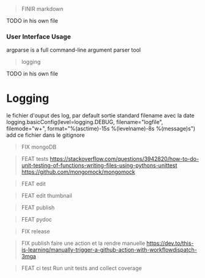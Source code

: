 
> FINIR markdown

TODO in his own file
### User Interface Usage
argparse is a full command-line argument parser tool

> logging

TODO in his own file
# Logging
le fichier d'ouput des log, par default sortie standard
filename avec la date
logging.basicConfig(level=logging.DEBUG, filename="logfile", filemode="w+", format="%(asctime)-15s %(levelname)-8s %(message)s")
add ce fichier dans le gitignore 

> FIX mongoDB

> FEAT tests
https://stackoverflow.com/questions/3942820/how-to-do-unit-testing-of-functions-writing-files-using-pythons-unittest
https://github.com/mongomock/mongomock

> FEAT edit

> FEAT edit thumbnail

> FEAT publish

> FEAT pydoc

> FIX release

> FIX publish
faire une action et la rendre manuelle
https://dev.to/this-is-learning/manually-trigger-a-github-action-with-workflowdispatch-3mga

> FEAT ci test Run unit tests and collect coverage